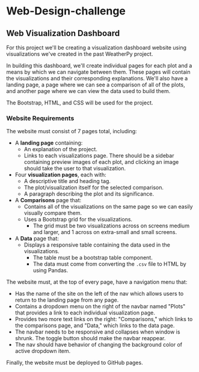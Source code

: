 # Web-Design-challenge

## Web Visualization Dashboard

For this project we'll be creating a visualization dashboard website using visualizations we've created in the past WeatherPy project. 

In building this dashboard, we'll create individual pages for each plot and a means by which we can navigate between them. These pages will contain the visualizations and their corresponding explanations. We'll also have a landing page, a page where we can see a comparison of all of the plots, and another page where we can view the data used to build them.

The Bootstrap, HTML, and CSS will be used for the project.

### Website Requirements

The website must consist of 7 pages total, including:

* A **landing page** containing:
  * An explanation of the project.
  * Links to each visualizations page. There should be a sidebar containing preview images of each plot, and clicking an image should take the user to that visualization.
* Four **visualization pages**, each with:
  * A descriptive title and heading tag.
  * The plot/visualization itself for the selected comparison.
  * A paragraph describing the plot and its significance.
* A **Comparisons** page that:
  * Contains all of the visualizations on the same page so we can easily visually compare them.
  * Uses a Bootstrap grid for the visualizations.
    * The grid must be two visualizations across on screens medium and larger, and 1 across on extra-small and small screens.
* A **Data** page that:
  * Displays a responsive table containing the data used in the visualizations.
    * The table must be a bootstrap table component.
    * The data must come from converting the `.csv` file to HTML by using Pandas.

The website must, at the top of every page, have a navigation menu that:

* Has the name of the site on the left of the nav which allows users to return to the landing page from any page.
* Contains a dropdown menu on the right of the navbar named "Plots" that provides a link to each individual visualization page.
* Provides two more text links on the right: "Comparisons," which links to the comparisons page, and "Data," which links to the data page.
* The navbar needs to be responsive and collapses when window is shrunk. The toggle button should make the navbar reappear.
* The nav should have behavior of changing the background color of active dropdown item.

Finally, the website must be deployed to GitHub pages.

